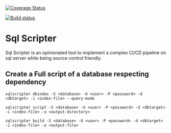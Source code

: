 
[![Coverage Status](https://coveralls.io/repos/github/aseduto/sqlscript/badge.svg?branch=master)](https://coveralls.io/github/aseduto/sqlscript?branch=master)

[![Build status](https://ci.appveyor.com/api/projects/status/6qbt7d22pwut27t6?svg=true)](https://ci.appveyor.com/project/aseduto/sqlscript)



# Sql Scripter

Sql Scripter is an opinionated tool to implement a complex CI/CD pipeline on sql server while being source control friendly.

## Create a Full script of a database respecting dependency

```
sqlscripter dbindex -S <database> -U <user> -P <password> -d <dbtarget> -i <index-file> --query-mode
```

```
sqlscripter script -S <database> -U <user> -P <password> -d <dbtarget> -i <index-file> -o <output-directory>
```

```
sqlscripter build -S <database> -U <user> -P <password> -d <dbtarget> -i <index-file> -o <output-file>
```



